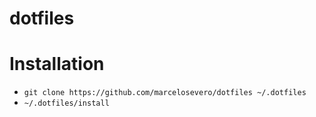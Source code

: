 # dotfiles

# Installation

- `git clone https://github.com/marcelosevero/dotfiles ~/.dotfiles`
- `~/.dotfiles/install`

